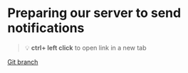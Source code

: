 # Preparing our server to send notifications 


> :bulb: **ctrl+ left click** to open link in a new tab 

[Git branch](https://github.com/codiku/node-expo-notifications/tree/EN-master)